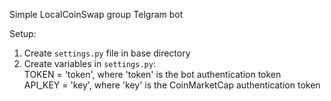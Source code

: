 Simple LocalCoinSwap group Telgram bot

Setup:
1. Create `settings.py` file in base directory
2. Create variables in `settings.py`:  
  TOKEN = 'token', where 'token' is the bot authentication token  
  API_KEY = 'key', where 'key' is the CoinMarketCap authentication token